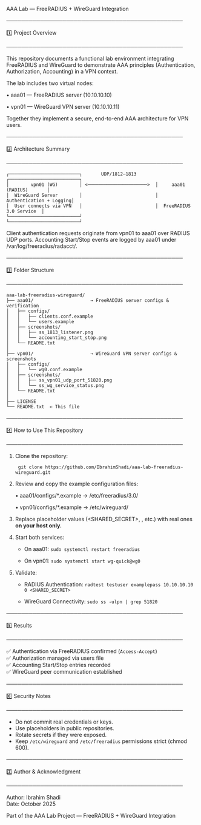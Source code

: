AAA Lab — FreeRADIUS + WireGuard Integration

───────────────────────────────────────────────

1️⃣ Project Overview

───────────────────────────────────────────────

This repository documents a functional lab environment integrating FreeRADIUS and WireGuard 
to demonstrate AAA principles (Authentication, Authorization, Accounting) in a VPN context.

The lab includes two virtual nodes:

• aaa01 — FreeRADIUS server (10.10.10.10)

• vpn01 — WireGuard VPN server (10.10.10.11)

Together they implement a secure, end-to-end AAA architecture for VPN users.

───────────────────────────────────────────────

2️⃣ Architecture Summary

───────────────────────────────────────────────

```
┌──────────────────────────┐       UDP/1812–1813       ┌──────────────────────────┐
│        vpn01 (WG)        │ <──────────────────────>  │     aaa01 (RADIUS)       │
│  WireGuard Server        │                           │  Authentication + Logging│
│  User connects via VPN   │                           │  FreeRADIUS 3.0 Service  │
└──────────────────────────┘                           └──────────────────────────┘
```

Client authentication requests originate from vpn01 to aaa01 over RADIUS UDP ports.
Accounting Start/Stop events are logged by aaa01 under /var/log/freeradius/radacct/.


───────────────────────────────────────────────

3️⃣ Folder Structure

───────────────────────────────────────────────
```
aaa-lab-freeradius-wireguard/
├── aaa01/                     → FreeRADIUS server configs & verification
│   ├── configs/
│   │   ├── clients.conf.example
│   │   └── users.example
│   ├── screenshots/
│   │   ├── ss_1813_listener.png
│   │   └── accounting_start_stop.png
│   └── README.txt
│
├── vpn01/                     → WireGuard VPN server configs & screenshots
│   ├── configs/
│   │   └── wg0.conf.example
│   ├── screenshots/
│   │   ├── ss_vpn01_udp_port_51820.png
│   │   └── ss_wg_service_status.png
│   └── README.txt
│
├── LICENSE
└── README.txt  ← This file
```
───────────────────────────────────────────────

4️⃣ How to Use This Repository

───────────────────────────────────────────────

1. Clone the repository:
   ```
    git clone https://github.com/IbrahimShadi/aaa-lab-freeradius-wireguard.git
   ```
2. Review and copy the example configuration files:

   • aaa01/configs/*.example → /etc/freeradius/3.0/

   • vpn01/configs/*.example → /etc/wireguard/

3. Replace placeholder values (<SHARED_SECRET>, <REDACTED>, etc.) with real ones **on your host only.**
   

4. Start both services:
   
   - On aaa01:  `sudo systemctl restart freeradius`
     
   - On vpn01:  `sudo systemctl start wg-quick@wg0`

5. Validate:
   - RADIUS Authentication: `radtest testuser examplepass 10.10.10.10 0 <SHARED_SECRET>`
     
   - WireGuard Connectivity: `sudo ss -ulpn | grep 51820`

───────────────────────────────────────────────

5️⃣ Results

───────────────────────────────────────────────

✅ Authentication via FreeRADIUS confirmed (`Access-Accept`)  
✅ Authorization managed via users file  
✅ Accounting Start/Stop entries recorded  
✅ WireGuard peer communication established  

───────────────────────────────────────────────

6️⃣ Security Notes

───────────────────────────────────────────────

- Do not commit real credentials or keys.
- Use placeholders in public repositories.
- Rotate secrets if they were exposed.
- Keep `/etc/wireguard` and `/etc/freeradius` permissions strict (chmod 600).

───────────────────────────────────────────────

7️⃣ Author & Acknowledgment

───────────────────────────────────────────────

Author: Ibrahim Shadi   
Date: October 2025  

Part of the AAA Lab Project — FreeRADIUS + WireGuard Integration  
